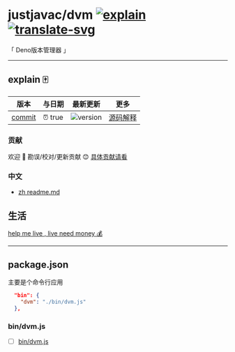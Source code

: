 # justjavac/dvm [![explain]][source] [![translate-svg]][translate-list]

<!-- [![size-img]][size] -->

[explain]: http://llever.com/explain.svg
[source]: https://github.com/chinanf-boy/Source-Explain
[translate-svg]: http://llever.com/translate.svg
[translate-list]: https://github.com/chinanf-boy/chinese-translate-list
[size-img]: https://packagephobia.now.sh/badge?p=Name
[size]: https://packagephobia.now.sh/result?p=Name

「 Deno版本管理器 」

---

## explain 🀄️

<!-- doc-templite START generated -->
<!-- time = 'true' -->
<!-- name = 'justjavac' -->
<!-- repo = 'dvm' -->
<!-- commit = 'true' -->

| 版本     | 与日期  | 最新更新   | 更多               |
| -------- | ------- | ---------- | ------------------ |
| [commit] | ⏰ true | ![version] | [源码解释][source] |

[commit]: https://github.com/justjavac/dvm/tree/true
[version]: https://img.shields.io/npm/v/dvm.svg

<!-- doc-templite END generated -->

### 贡献

欢迎 👏 勘误/校对/更新贡献 😊 [具体贡献请看](https://github.com/chinanf-boy/chinese-translate-list#贡献)

### 中文

- [zh readme.md](zh.md)

## 生活

[help me live , live need money 💰](https://github.com/chinanf-boy/live-need-money)

---

## package.json

主要是个命令行应用

``` json
  "bin": {
    "dvm": "./bin/dvm.js"
  },
```

### bin/dvm.js

- [ ] [bin/dvm.js](./bin/dvm.md)